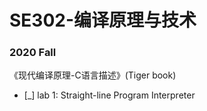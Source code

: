 # SE302-编译原理与技术
### 2020 Fall
《现代编译原理-C语言描述》(Tiger book)
- [_] lab 1: Straight-line Program Interpreter
